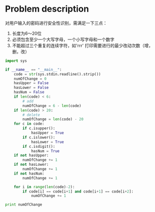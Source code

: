 # Problem description
对用户输入的密码进行安全性识别，需满足一下三点：
1. 长度为6～20位
2. 必须包含至少一个大写字母，一个小写字母和一个数字
3. 不能超过三个重复的连续字符，如'rrr'
打印需要进行的最少改动次数（增，删，改）

```python
import sys

if __name__ == "__main__":
    code = str(sys.stdin.readline().strip())
    numOfChange = 0
    hasUpper = False
    hasLower = False
    hasNum = False
    if len(code) < 6:
        # add
        numOfChange = 6 - len(code)
    if len(code) > 20:
        # delete
        numOfChange = len(code) - 20
    for c in code:
        if c.isupper():
            hasUpper = True
        if c.islower():
            hasLower = True
        if c.isdigit():
            hasNum = True
    if not hasUpper:
        numOfChange += 1
    if not hasLower:
        numOfChange += 1
    if not hasNum:
        numOfChange += 1

    for i in range(len(code)-2):
        if code[i] == code[i+1] and code[i+1] == code[i+2]:
            numOfChange += 1

print numOfChange

```
